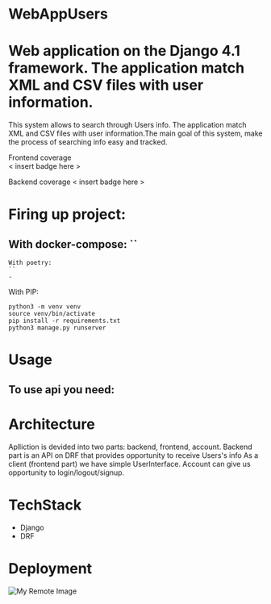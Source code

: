 # WebAppUsers
# Web application on the Django 4.1 framework. The application match XML and CSV files with user information.

This system allows to search through Users info. The application match XML and CSV files with user information.The main goal of this system, make the process of searching info easy and tracked.

Frontend coverage  
< insert badge here >

Backend coverage
< insert badge here >

# Firing up project:

With docker-compose:
``
- 
```
With poetry:
``
- 
```
With PIP:
```
python3 -m venv venv
source venv/bin/activate
pip install -r requirements.txt
python3 manage.py runserver
```
# Usage 
To use api you need:
- 

# Architecture

Aplliction is devided into two parts: backend, frontend, account. Backend part is an API on DRF that provides opportunity to receive Users's info
As a client (frontend part) we have simple UserInterface. Account can give us opportunity to login/logout/signup.


# TechStack 

- Django
- DRF
# Deployment

![My Remote Image](https://drive.google.com/file/d/1IP_zlOcnRV_1e2aFVjsElpsiuM9sX6GC/view?usp=sharing)
